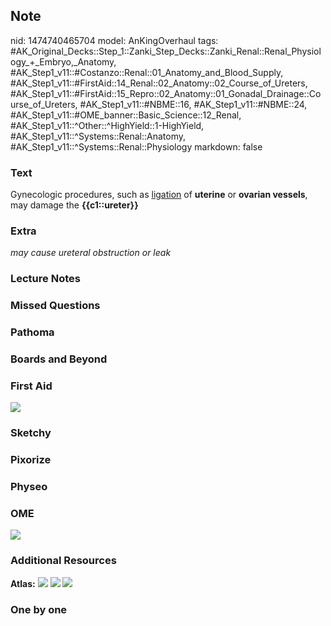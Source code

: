 ## Note
nid: 1474740465704
model: AnKingOverhaul
tags: #AK_Original_Decks::Step_1::Zanki_Step_Decks::Zanki_Renal::Renal_Physiology_+_Embryo,_Anatomy, #AK_Step1_v11::#Costanzo::Renal::01_Anatomy_and_Blood_Supply, #AK_Step1_v11::#FirstAid::14_Renal::02_Anatomy::02_Course_of_Ureters, #AK_Step1_v11::#FirstAid::15_Repro::02_Anatomy::01_Gonadal_Drainage::Course_of_Ureters, #AK_Step1_v11::#NBME::16, #AK_Step1_v11::#NBME::24, #AK_Step1_v11::#OME_banner::Basic_Science::12_Renal, #AK_Step1_v11::^Other::^HighYield::1-HighYield, #AK_Step1_v11::^Systems::Renal::Anatomy, #AK_Step1_v11::^Systems::Renal::Physiology
markdown: false

### Text
<div>
  Gynecologic procedures, such as <u>ligation</u> of <b>uterine</b>
  or <b>ovarian vessels</b>, may damage the <b>{{c1::ureter}}</b>
</div>

### Extra
<i>may cause ureteral obstruction or leak</i>

### Lecture Notes


### Missed Questions


### Pathoma


### Boards and Beyond


### First Aid
<img src="tmpKcSfn5.png">

### Sketchy


### Pixorize


### Physeo


### OME
<div class="ome-widget">
  <a href="https://onlinemeded.org/spa/renal?ref=anki"><img src=
  "_OME_AnkiFlashcards_Topic_4.png"></a>
</div>

### Additional Resources
<b>Atlas:</b> <img src="tmpmC6OcA.png"> <img src="tmpJl9F_a.png">
<img src="tmp7EPmWG.png">

### One by one

